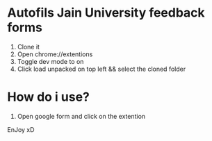 # Autofils Jain University feedback forms

1. Clone it
2. Open chrome://extentions
3. Toggle dev mode to on
4. Click load unpacked on top left && select the cloned folder

# How do i use?

1. Open google form and click on the extention

EnJoy xD
